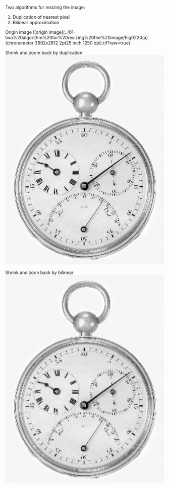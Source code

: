 Two algorithms for resizing the image:
  1. Duplication of nearest pixel
  2. Bilinear approximation

Origin image
![origin image](../01-two%20algorithm%20for%20resizing%20the%20image/Fig0220(a)(chronometer 3692x2812  2pt25 inch 1250 dpi).tif?raw=true)

Shrink and zoom back by duplication
![duplication](../01-two%20algorithm%20for%20resizing%20the%20image/zoom_nearest.tif?raw=true)

Shrink and zoon back by bilinear
![bilinear](../01-two%20algorithm%20for%20resizing%20the%20image/zoom_bilinear.tif?raw=true)
